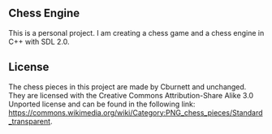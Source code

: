 ## Chess Engine

This is a personal project. I am creating a chess game and a chess engine in C++ with SDL 2.0.

## License

The chess pieces in this project are made by Cburnett and unchanged.
They are licensed with the Creative Commons Attribution-Share Alike 3.0 Unported license
and can be found in the following link: https://commons.wikimedia.org/wiki/Category:PNG_chess_pieces/Standard_transparent.

